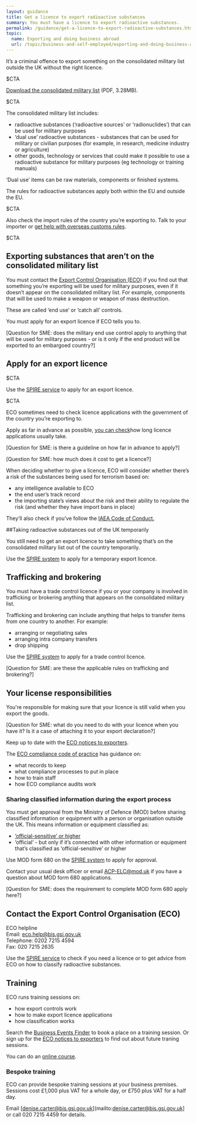 ```yaml
---
layout: guidance
title: Get a licence to export radioactive substances
summary: You must have a licence to export radioactive substances.
permalink: /guidance/get-a-licence-to-export-radioactive-substances.html
topic:
  name: Exporting and doing business abroad
  url: /topic/business-and-self-employed/exporting-and-doing-business-abroad.html
---
```


It’s a criminal offence to export something on the consolidated military list outside the UK without the right licence.

$CTA

[Download the consolidated military list](https://www.gov.uk/government/uploads/system/uploads/attachment_data/file/488993/controllist20151225.pdf) (PDF, 3.28MB).

$CTA

The consolidated military list includes:

- radioactive substances (‘radioactive sources’ or ‘radionuclides’) that can be used for military purposes
- ‘dual use’ radioactive substances - substances that can be used for military or civilian purposes (for example, in research, medicine industry or agriculture)
- other goods, technology or services that could make it possible to use a radioactive substance for military purposes (eg technology or training manuals)

‘Dual use’ items can be raw materials, components or finished systems.

The rules for radioactive substances apply both within the EU and outside the EU.

$CTA

Also check the import rules of the country you’re exporting to. Talk to your importer or [get help with overseas customs rules](/answer/choosing-export-market-ukti.html).

$CTA

## Exporting substances that aren’t on the consolidated military list

You must contact the [Export Control Organisation (ECO)](https://govuk-import-export.herokuapp.com/guidance/get-a-licence-to-export-radioactive-substances.html#contact-the-export-control-organisation-eco) if you find out that something you’re exporting will be used for military purposes, even if it doesn’t appear on the consolidated military list. For example, components that will be used to make a weapon or weapon of mass destruction.

These are called ‘end use’ or ‘catch all’ controls.

You must apply for an export licence if ECO tells you to.

[Question for SME: does the military end use control apply to anything that will be used for military purposes - or is it only if the end product will be exported to an embargoed country?]

## Apply for an export licence

$CTA

Use the [SPIRE service](https://www.spire.bis.gov.uk/eng/fox/espire/LOGIN/login) to apply for an export licence.

$CTA


ECO sometimes need to check licence applications with the government of the country you’re exporting to. 

Apply as far in advance as possible, [you can check](https://www.exportcontroldb.bis.gov.uk)how long licence applications usually take.

[Question for SME: is there a guideline on how far in advance to apply?]

[Question for SME: how much does it cost to get a licence?]

When deciding whether to give a licence, ECO will consider whether there’s a risk of the substances being used for terrorism based on:

* any intelligence available to ECO  
* the end user’s track record
* the importing state’s views about the risk and their ability to regulate the risk (and whether they have import bans in place)

They’ll also check if you’ve follow the [IAEA Code of Conduct.](http://www-ns.iaea.org/tech-areas/radiation-safety/code-of-conduct.asp)

##Taking radioactive substances out of the UK temporarily

You still need to get an export licence to take something that’s on the consolidated military list out of the country temporarily.

Use the [SPIRE system](https://www.spire.bis.gov.uk/spire/fox/espire/LOGIN/login) to apply for a temporary export licence.

## Trafficking and brokering

You must have a trade control licence if you or your company is involved in trafficking or brokering anything that appears on the consolidated military list.

Trafficking and brokering can include anything that helps to transfer items from one country to another. For example:

- arranging or negotiating sales
- arranging intra company transfers
- drop shipping

Use the [SPIRE system](https://www.spire.bis.gov.uk/spire/fox/espire/LOGIN/login) to apply for a trade control licence.

[Question for SME: are these the applicable rules on trafficking and brokering?]

## Your license responsibilities

You're responsible for making sure that your licence is still valid when you export the goods.

[Question for SME: what do you need to do with your licence when you have it? Is it a case of attaching it to your export declaration?]

Keep up to date with the [ECO notices to exporters](http://blogs.bis.gov.uk/exportcontrol/).

The [ECO compliance code of practice](/government/publications/compliance-code-of-practice) has guidance on:

- what records to keep
- what compliance processes to put in place
- how to train staff
- how ECO compliance audits work

### Sharing classified information during the export process

You must get approval from the Ministry of Defence (MOD) before sharing classified information or equipment with a person or organisation outside the UK. This means information or equipment classified as:

- [‘official-sensitive’ or higher](/government/publications/government-security-classifications)
- ‘official’ - but only if it’s connected with other information or equipment that’s classified as ‘official-sensitive’ or higher

Use MOD form 680 on the [SPIRE system](https://www.spire.bis.gov.uk/spire/fox/espire/LOGIN/login) to apply for approval.

Contact your usual desk officer or email <ACP-ELC@mod.uk> if you have a question about MOD form 680 applications.


[Question for SME: does the requirement to complete MOD form 680 apply here?]

## Contact the Export Control Organisation (ECO)

ECO helpline <br>
Email: <eco.help@bis.gsi.gov.uk> <br>
Telephone: 0202 7215 4594 <br>
Fax: 020 7215 2635 <br>

Use the [SPIRE service](https://www.spire.bis.gov.uk/spire/fox/espire/LOGIN/login) to check if you need a licence or to get advice from ECO on how to classify radioactive substances.

## Training

ECO runs training sessions on:

- how export controls work
- how to make export licence applications
- how classification works

Search the [Business Events Finder](https://www.business-events.org.uk/) to book a place on a training session. Or sign up for the [ECO notices to exporters](http://blogs.bis.gov.uk/exportcontrol/) to find out about future traning sessions.

You can do an [online course](http://www.strategicexportcontrols.org).

### Bespoke training

ECO can provide bespoke training sessions at your business premises. Sessions cost £1,000 plus VAT for a whole day, or £750 plus VAT for a half day.

Email [denise.carter@bis.gsi.gov.uk](mailto:denise.carter@bis.gsi.gov.uk] or call 020 7215 4459 for details.


